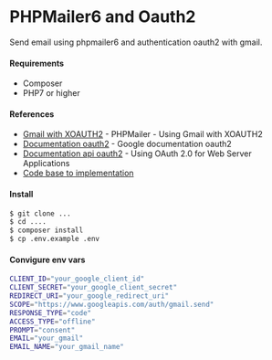 # PHPMailer6 and Oauth2

Send email using phpmailer6 and authentication oauth2 with gmail.

#### Requirements
  - Composer
  - PHP7 or higher

#### References

* [Gmail with XOAUTH2](https://github.com/PHPMailer/PHPMailer/wiki/Using-Gmail-with-XOAUTH2) - PHPMailer - Using Gmail with XOAUTH2
* [Documentation oauth2](https://developers.google.com/identity/protocols/oauth2) - Google documentation oauth2
* [Documentation api oauth2](https://developers.google.com/identity/protocols/oauth2/web-server) - Using OAuth 2.0 for Web Server Applications
* [Code base to implementation](https://github.com/PHPMailer/PHPMailer/issues/1616)

#### Install

```sh
$ git clone ...
$ cd ....
$ composer install
$ cp .env.example .env
```

#### Convigure env vars

```sh
CLIENT_ID="your_google_client_id"
CLIENT_SECRET="your_google_client_secret"
REDIRECT_URI="your_google_redirect_uri"
SCOPE="https://www.googleapis.com/auth/gmail.send"
RESPONSE_TYPE="code"
ACCESS_TYPE="offline"
PROMPT="consent"
EMAIL="your_gmail"
EMAIL_NAME="your_gmail_name"
```
